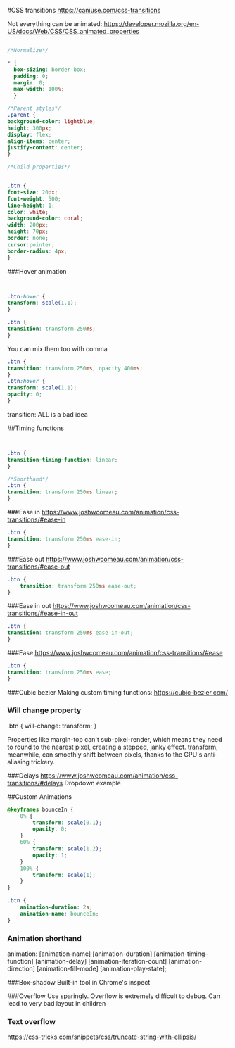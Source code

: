 #CSS transitions
https://caniuse.com/css-transitions

Not everything can be animated:
https://developer.mozilla.org/en-US/docs/Web/CSS/CSS_animated_properties

```css

/*Normalize*/

* {
  box-sizing: border-box;
  padding: 0;
  margin: 0;
  max-width: 100%;
  }

/*Parent styles*/
.parent {
background-color: lightblue;
height: 300px;
display: flex;
align-items: center;
justify-content: center;
}

/*Child properties*/


.btn {
font-size: 20px;
font-weight: 500;
line-height: 1;
color: white;
background-color: coral;
width: 200px;
height: 70px;
border: none;
cursor:pointer;
border-radius: 4px;
}
```

###Hover animation 

```css


.btn:hover {
transform: scale(1.1);
}

.btn {
transition: transform 250ms;
}
```
You can mix them too with comma
```css
.btn {
transition: transform 250ms, opacity 400ms;
}
.btn:hover {
transform: scale(1.1);
opacity: 0;
}
```


transition: ALL is a bad idea

##Timing functions
```css


.btn {
transition-timing-function: linear;
}

/*Shorthand*/
.btn {
transition: transform 250ms linear;
}
```


###Ease in
https://www.joshwcomeau.com/animation/css-transitions/#ease-in

```css
.btn {
transition: transform 250ms ease-in;
}
```
###Ease out
https://www.joshwcomeau.com/animation/css-transitions/#ease-out

```css
.btn {
    transition: transform 250ms ease-out;
}

```

###Ease in out
https://www.joshwcomeau.com/animation/css-transitions/#ease-in-out
```css
.btn {
transition: transform 250ms ease-in-out;
}
```


###Ease
https://www.joshwcomeau.com/animation/css-transitions/#ease
```css
.btn {
transition: transform 250ms ease;
}

```

###Cubic bezier
Making custom timing functions:
https://cubic-bezier.com/

### Will change property
.btn {
will-change: transform;
}

Properties like margin-top can't sub-pixel-render, which means they need to round to the nearest pixel,
creating a stepped, janky effect. transform, meanwhile, can smoothly shift between pixels, 
thanks to the GPU's anti-aliasing trickery.


###Delays
https://www.joshwcomeau.com/animation/css-transitions/#delays
Dropdown example



##Custom Animations
```css
@keyframes bounceIn {
    0% {
        transform: scale(0.1);
        opacity: 0;
    }
    60% {
        transform: scale(1.2);
        opacity: 1;
    }
    100% {
        transform: scale(1);
    }
}

.btn {
    animation-duration: 2s;
    animation-name: bounceIn;
}
```

### Animation shorthand
animation: [animation-name] [animation-duration] [animation-timing-function]
[animation-delay] [animation-iteration-count] [animation-direction]
[animation-fill-mode] [animation-play-state];

###Box-shadow
Built-in tool in Chrome's inspect

###Overflow 
Use sparingly. Overflow is extremely difficult to debug. Can lead to very bad layout in children

### Text overflow
https://css-tricks.com/snippets/css/truncate-string-with-ellipsis/
